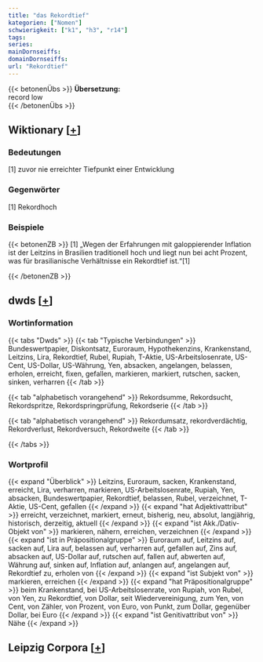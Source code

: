 ```yaml
---
title: "das Rekordtief"
kategorien: ["Nomen"]
schwierigkeit: ["k1", "h3", "r14"]
tags:
series:
mainDornseiffs:
domainDornseiffs:
url: "Rekordtief"
---
```


{{< betonenÜbs >}}
**Übersetzung:**  
record  low  
{{< /betonenÜbs >}}

## Wiktionary [[+](https://de.wiktionary.org/wiki/Rekordtief)]

### Bedeutungen
[1] zuvor nie erreichter Tiefpunkt einer Entwicklung  

### Gegenwörter
[1] Rekordhoch  

### Beispiele
{{< betonenZB >}}
[1] „Wegen der Erfahrungen mit galoppierender Inflation ist der Leitzins in Brasilien traditionell hoch und liegt nun bei acht Prozent, was für brasilianische Verhältnisse ein Rekordtief ist.“[1]  

{{< /betonenZB >}}


## dwds [[+](https://www.dwds.de/wb/Rekordtief)]

### Wortinformation
{{< tabs "Dwds" >}}
{{< tab "Typische Verbindungen" >}}
Bundeswertpapier, Diskontsatz, Euroraum, Hypothekenzins, Krankenstand, Leitzins, Lira, Rekordtief, Rubel, Rupiah, T-Aktie, US-Arbeitslosenrate, US-Cent, US-Dollar, US-Währung, Yen, absacken, angelangen, belassen, erholen, erreicht, fixen, gefallen, markieren, markiert, rutschen, sacken, sinken, verharren
{{< /tab >}}

{{< tab "alphabetisch vorangehend" >}}
Rekordsumme, Rekordsucht, Rekordspritze, Rekordspringprüfung, Rekordserie
{{< /tab >}}

{{< tab "alphabetisch vorangehend" >}}
Rekordumsatz, rekordverdächtig, Rekordverlust, Rekordversuch, Rekordweite
{{< /tab >}}

{{< /tabs >}}

### Wortprofil
{{< expand "Überblick" >}} Leitzins, Euroraum, sacken, Krankenstand, erreicht, Lira, verharren, markieren, US-Arbeitslosenrate, Rupiah, Yen, absacken, Bundeswertpapier, Rekordtief, belassen, Rubel, verzeichnet, T-Aktie, US-Cent, gefallen {{< /expand >}}
{{< expand "hat Adjektivattribut" >}} erreicht, verzeichnet, markiert, erneut, bisherig, neu, absolut, langjährig, historisch, derzeitig, aktuell {{< /expand >}}
{{< expand "ist Akk./Dativ-Objekt von" >}} markieren, nähern, erreichen, verzeichnen {{< /expand >}}
{{< expand "ist in Präpositionalgruppe" >}} Euroraum auf, Leitzins auf, sacken auf, Lira auf, belassen auf, verharren auf, gefallen auf, Zins auf, absacken auf, US-Dollar auf, rutschen auf, fallen auf, abwerten auf, Währung auf, sinken auf, Inflation auf, anlangen auf, angelangen auf, Rekordtief zu, erholen von {{< /expand >}}
{{< expand "ist Subjekt von" >}} markieren, erreichen {{< /expand >}}
{{< expand "hat Präpositionalgruppe" >}} beim Krankenstand, bei US-Arbeitslosenrate, von Rupiah, von Rubel, von Yen, zu Rekordtief, von Dollar, seit Wiedervereinigung, zum Yen, von Cent, von Zähler, von Prozent, von Euro, von Punkt, zum Dollar, gegenüber Dollar, bei Euro {{< /expand >}}
{{< expand "ist Genitivattribut von" >}} Nähe {{< /expand >}}

## Leipzig Corpora [[+](https://corpora.uni-leipzig.de/en/res?word=Rekordtief&corpusId=deu_newscrawl-public_2018)]

